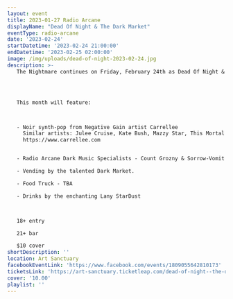 ```yaml
---
layout: event
title: 2023-01-27 Radio Arcane
displayName: "Dead Of Night & The Dark Market"
eventType: radio-arcane
date: '2023-02-24'
startDatetime: '2023-02-24 21:00:00'
endDatetime: '2023-02-25 02:00:00'
image: /img/uploads/dead-of-night-2023-02-24.jpg
description: >-
   The Nightmare continues on Friday, February 24th as Dead Of Night & The Dark Market keep up the monthly grind of dark eclectic music. Come out and help keep the dancefloor barely alive as we celebrate the glum drudgery of our dreadful existence.




   This month will feature:



   - Noir synth-pop from Negative Gain artist Carrellee
     Similar artists: Julee Cruise, Kate Bush, Mazzy Star, This Mortal Coil, The Sundays, M83, Grimes, CHVRCHES)
     https://www.carrellee.com


   - Radio Arcane Dark Music Specialists - Count Grozny & Sorrow-Vomit

   - Vending by the talented Dark Market.

   - Food Truck - TBA

   - Drinks by the enchanting Lany StarDust



   18+ entry

   21+ bar

   $10 cover
shortDescription: ''
location: Art Sanctuary
facebookEventLink: 'https://www.facebook.com/events/1809055642810173'
ticketsLink: 'https://art-sanctuary.ticketleap.com/dead-of-night--the-dark-market-featuring-carrellee'
cover: '10.00'
playlist: ''
---
```

